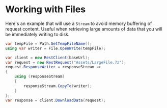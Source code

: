 # Working with Files

Here's an example that will use a `Stream` to avoid memory buffering of request content. Useful when retrieving large amounts of data that you will be immediately writing to disk.

```csharp
var tempFile = Path.GetTempFileName();
using var writer = File.OpenWrite(tempFile);

var client = new RestClient(baseUrl);
var request = new RestRequest("Assets/LargeFile.7z");
request.ResponseWriter = responseStream =>
{
    using (responseStream)
    {
        responseStream.CopyTo(writer);
    }
};
var response = client.DownloadData(request);
```